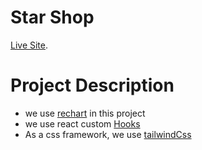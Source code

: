 # Star Shop

[Live Site](https://star-sh0p.netlify.app/).

# Project Description

* we use [rechart](https://recharts.org/en-US/) in this project
* we use react custom [Hooks](https://reactjs.org/docs/hooks-intro.html)
* As a css framework, we use [tailwindCss](https://tailwindcss.com/)